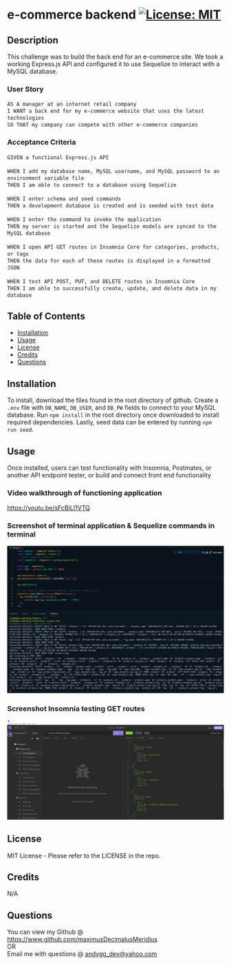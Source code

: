 # e-commerce backend [![License: MIT](https://img.shields.io/badge/License-MIT-yellow.svg)](https://opensource.org/licenses/MIT)

## Description

This challenge was to build the back end for an e-commerce site. We took a working Express.js API and configured it to use Sequelize to interact with a MySQL database.

### User Story
```
AS A manager at an internet retail company
I WANT a back end for my e-commerce website that uses the latest technologies
SO THAT my company can compete with other e-commerce companies
```

### Acceptance Criteria
```
GIVEN a functional Express.js API

WHEN I add my database name, MySQL username, and MySQL password to an environment variable file
THEN I am able to connect to a database using Sequelize

WHEN I enter schema and seed commands
THEN a development database is created and is seeded with test data

WHEN I enter the command to invoke the application
THEN my server is started and the Sequelize models are synced to the MySQL database

WHEN I open API GET routes in Insomnia Core for categories, products, or tags
THEN the data for each of these routes is displayed in a formatted JSON

WHEN I test API POST, PUT, and DELETE routes in Insomnia Core
THEN I am able to successfully create, update, and delete data in my database
```

## Table of Contents

- [Installation](#installation)
- [Usage](#usage)
- [License](#license)
- [Credits](#credits)
- [Questions](#questions)

## Installation

To install, download the files found in the root directory of github.  Create a `.env` file with `DB_NAME`, `DB_USER`, and `DB_PW` fields to connect to your MySQL database.  Run `npm install` in the root directory once downloaded to install required dependencies.  Lastly, seed data can be entered by running `npm run seed`.

## Usage

Once installed, users can test functionality with Insomnia, Postmates, or another API endpoint tester, or build and connect front end functionality

### Video walkthrough of functioning application
https://youtu.be/sFcBiLI1VTQ

### Screenshot of terminal application & Sequelize commands in terminal
![App Thumbnail](./assets/app-thumbnail.png)

### Screenshot Insomnia testing GET routes
![Insomnia Thumbnail](./assets/insomnia-thumbnail.png)

## License

MIT License - Please refer to the LICENSE in the repo.

## Credits

N/A

## Questions

You can view my Github @ https://www.github.com/maximusDecimalusMeridius  
OR  
Email me with questions @ [andygg_dev@yahoo.com](mailto:andygg_dev@yahoo.com?subject=Question%20About%20e-commerce-backend%20App)
    